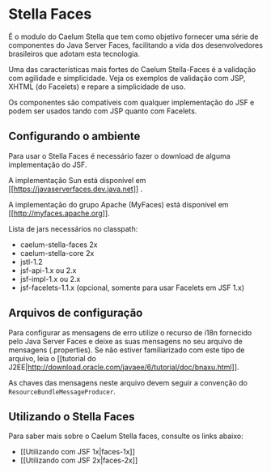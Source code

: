# Stella Faces

É o modulo do Caelum Stella que tem como objetivo fornecer uma série de componentes do Java Server Faces, facilitando a vida dos desenvolvedores brasileiros que adotam esta tecnologia.

Uma das características mais fortes do Caelum Stella-Faces é a validação com agilidade e simplicidade. Veja os exemplos de validação com JSP, XHTML (do Facelets) e repare a simplicidade de uso.

Os componentes são compatíveis com qualquer implementação do JSF e podem ser usados tando com JSP quanto com  Facelets.

## Configurando o ambiente

Para usar o Stella Faces é necessário fazer o download de alguma implementação do JSF.

A implementação Sun está disponível em [[https://javaserverfaces.dev.java.net]] .

A implementação do grupo Apache (MyFaces) está disponível em [[http://myfaces.apache.org]].

Lista de jars necessários no classpath:

* caelum-stella-faces 2x
* caelum-stella-core 2x
* jstl-1.2
* jsf-api-1.x ou 2.x
* jsf-impl-1.x ou 2.x
* jsf-facelets-1.1.x (opcional, somente para usar Facelets em JSF 1.x)

## Arquivos de configuração

Para configurar as mensagens de erro utilize o recurso de i18n fornecido pelo Java Server Faces e deixe as suas mensagens no seu arquivo de mensagens (.properties). Se não estiver familiarizado com este tipo de arquivo, leia o [[tutorial do J2EE|http://download.oracle.com/javaee/6/tutorial/doc/bnaxu.html]].

As chaves das mensagens neste arquivo devem seguir a convenção do `ResourceBundleMessageProducer`. 

## Utilizando o Stella Faces
Para saber mais sobre o Caelum Stella faces, consulte os links abaixo:

* [[Utilizando com JSF 1x|faces-1x]]
* [[Utilizando com JSF 2x|faces-2x]]